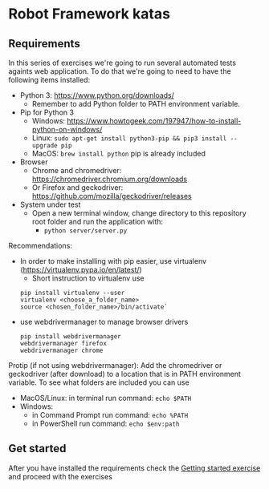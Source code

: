 # Robot Framework katas

## Requirements

In this series of exercises we're going to run several automated tests againts web application. To do that we're going to need to have the following items installed:

- Python 3: https://www.python.org/downloads/
  - Remember to add Python folder to PATH environment variable.
- Pip for Python 3
  - Windows: https://www.howtogeek.com/197947/how-to-install-python-on-windows/
  - Linux: `sudo apt-get install python3-pip && pip3 install --upgrade pip`
  - MacOS: `brew install python` pip is already included
- Browser
  - Chrome and chromedriver: https://chromedriver.chromium.org/downloads
  - Or Firefox and geckodriver: https://github.com/mozilla/geckodriver/releases
- System under test
    - Open a new terminal window, change directory to this repository root folder and run the application with:
       -  `python server/server.py`

Recommendations:
  - In order to make installing with pip easier, use virtualenv (https://virtualenv.pypa.io/en/latest/)
    - Short instruction to virtualenv use
    ```
    pip install virtualenv --user
    virtualenv <choose_a_folder_name>
    source <chosen_folder_name>/bin/activate`
    ```
  - use webdrivermanager to manage browser drivers
    ```
    pip install webdrivermanager
    webdrivermanager firefox
    webdrivermanager chrome
    ```
    
Protip (if not using webdrivermanager): Add the chromedriver or geckodriver (after download) to a location that is in PATH environment variable. To see what folders are included you can use
  - MacOS/Linux: in terminal run command: `echo $PATH`
  - Windows:
    - in Command Prompt run command: `echo %PATH`
    - in PowerShell run command: `echo $env:path`

## Get started

After you have installed the requirements check the [Getting started exercise](exercises/00-getting-started.md) and proceed with the exercises
